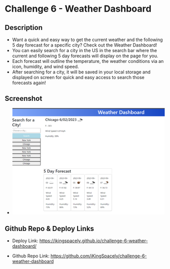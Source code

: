 # Challenge 6 - Weather Dashboard

## Description
- Want a quick and easy way to get the current weather and the following 5 day forecast for a specific city? Check out the Weather Dashboard!
- You can easily search for a city in the US in the search bar where the current and following 5 day forecasts will display on the page for you. 
- Each forecast will outline the temperature, the weather conditions via an icon, humidity, and wind speed.
- After searching for a city, it will be saved in your local storage and displayed on screen for quick and easy access to search those forecasts again!

## Screenshot
- ![weather app screenshot](assets/images/weather-app-sc.png)

## Github Repo & Deploy Links
- Deploy Link: https://ikingspacely.github.io/challenge-6-weather-dashboard/

- Github Repo Link: https://github.com/iKingSpacely/challenge-6-weather-dashboard